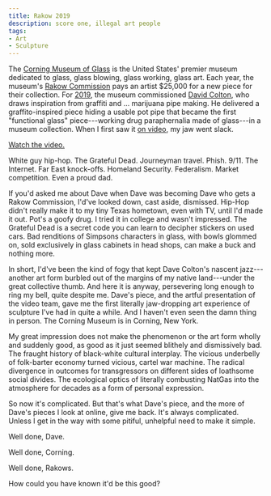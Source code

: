 ```yaml
---
title: Rakow 2019
description: score one, illegal art people
tags:
- Art
- Sculpture
---
```


The [Corning Museum of Glass](https://www.cmog.com) is the United States' premier museum dedicated to glass, glass blowing, glass working, glass art.  Each year, the museum's [Rakow Commission](https://www.cmog.org/collection/rakow-commission) pays an artist $25,000 for a new piece for their collection.  For [2019](https://www.cmog.org/collection/rakow-commission/david-colton), the museum commissioned [David Colton](https://www.davidcoltonglass.com/), who draws inspiration from graffiti and ... marijuana pipe making.  He delivered a graffito-inspired piece hiding a usable pot pipe that became the first "functional glass" piece---working drug paraphernalia made of glass---in a museum collection.  When I first saw it [on video](https://www.youtube.com/watch?v=yW_bVlllr-8), my jaw went slack.

[Watch the video.](https://www.youtube.com/watch?v=yW_bVlllr-8)

White guy hip-hop.  The Grateful Dead.  Journeyman travel.  Phish.  9/11.  The Internet.  Far East knock-offs.  Homeland Security.  Federalism.  Market competition.  Even a proud dad.

If you'd asked me about Dave when Dave was becoming Dave who gets a Rakow Commission, I'd've looked down, cast aside, dismissed.  Hip-Hop didn't really make it to my tiny Texas hometown, even with TV, until I'd made it out.  Pot's a goofy drug.  I tried it in college and wasn't impressed.  The Grateful Dead is a secret code you can learn to decipher stickers on used cars.  Bad renditions of Simpsons characters in glass, with bowls glommed on, sold exclusively in glass cabinets in head shops, can make a buck and nothing more.

In short, I'd've been the kind of fogy that kept Dave Colton's nascent jazz---another art form burbled out of the margins of my native land---under the great collective thumb.  And here it is anyway, persevering long enough to ring my bell, quite despite me.  Dave's piece, and the artful presentation of the video team, gave me the first literally jaw-dropping art experience of sculpture I've had in quite a while.  And I haven't even seen the damn thing in person.  The Corning Museum is in Corning, New York.

My great impression does not make the phenomenon or the art form wholly and suddenly good, as good as it just seemed blithely and dismissively bad.  The fraught history of black-white cultural interplay.  The vicious underbelly of folk-barter economy turned vicious, cartel war machine.  The radical divergence in outcomes for transgressors on different sides of loathsome social divides.  The ecological optics of literally combusting NatGas into the atmosphere for decades as a form of personal expression.

So now it's complicated.  But that's what Dave's piece, and the more of Dave's pieces I look at online, give me back.  It's always complicated.  Unless I get in the way with some pitiful, unhelpful need to make it simple.

Well done, Dave.

Well done, Corning.

Well done, Rakows.

How could you have known it'd be this good?
